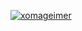 [![xomageimer](https://circleci.com/gh/xomageimer/Homework1-practice-.svg?style=shield)](https://circleci.com/gh/xomageimer/Homework1-practice-)